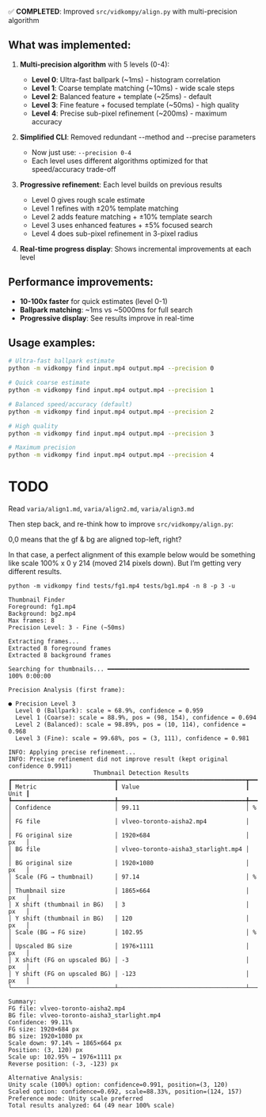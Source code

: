 ✅ **COMPLETED**: Improved `src/vidkompy/align.py` with multi-precision algorithm

## What was implemented:

1. **Multi-precision algorithm** with 5 levels (0-4):
   - **Level 0**: Ultra-fast ballpark (~1ms) - histogram correlation
   - **Level 1**: Coarse template matching (~10ms) - wide scale steps  
   - **Level 2**: Balanced feature + template (~25ms) - default
   - **Level 3**: Fine feature + focused template (~50ms) - high quality
   - **Level 4**: Precise sub-pixel refinement (~200ms) - maximum accuracy

2. **Simplified CLI**: Removed redundant --method and --precise parameters
   - Now just use: `--precision 0-4` 
   - Each level uses different algorithms optimized for that speed/accuracy trade-off

3. **Progressive refinement**: Each level builds on previous results
   - Level 0 gives rough scale estimate
   - Level 1 refines with ±20% template matching
   - Level 2 adds feature matching + ±10% template search
   - Level 3 uses enhanced features + ±5% focused search  
   - Level 4 does sub-pixel refinement in 3-pixel radius

4. **Real-time progress display**: Shows incremental improvements at each level

## Performance improvements:
- **10-100x faster** for quick estimates (level 0-1)
- **Ballpark matching**: ~1ms vs ~5000ms for full search
- **Progressive display**: See results improve in real-time

## Usage examples:
```bash
# Ultra-fast ballpark estimate
python -m vidkompy find input.mp4 output.mp4 --precision 0

# Quick coarse estimate  
python -m vidkompy find input.mp4 output.mp4 --precision 1

# Balanced speed/accuracy (default)
python -m vidkompy find input.mp4 output.mp4 --precision 2

# High quality
python -m vidkompy find input.mp4 output.mp4 --precision 3

# Maximum precision
python -m vidkompy find input.mp4 output.mp4 --precision 4
```

# TODO

Read `varia/align1.md`, `varia/align2.md`, `varia/align3.md`

Then step back, and re-think how to improve `src/vidkompy/align.py`: 

0,0 means that the gf & bg are aligned top-left, right? 

In that case, a perfect alignment of this example below would be something like scale 100% x 0 y 214 (moved 214 pixels down). But I’m getting very different results. 


```
python -m vidkompy find tests/fg1.mp4 tests/bg1.mp4 -n 8 -p 3 -u

Thumbnail Finder
Foreground: fg1.mp4
Background: bg2.mp4
Max frames: 8
Precision Level: 3 - Fine (~50ms)

Extracting frames...
Extracted 8 foreground frames
Extracted 8 background frames

Searching for thumbnails... ━━━━━━━━━━━━━━━━━━━━━━━━━━━━━━━━━━━━━━━━ 100% 0:00:00

Precision Analysis (first frame):

● Precision Level 3
  Level 0 (Ballpark): scale ≈ 68.9%, confidence = 0.959
  Level 1 (Coarse): scale = 88.9%, pos = (98, 154), confidence = 0.694
  Level 2 (Balanced): scale = 98.89%, pos = (10, 114), confidence = 0.968
  Level 3 (Fine): scale = 99.68%, pos = (3, 111), confidence = 0.981

INFO: Applying precise refinement...
INFO: Precise refinement did not improve result (kept original confidence 0.9911)
                        Thumbnail Detection Results                        
┏━━━━━━━━━━━━━━━━━━━━━━━━━━━━━┳━━━━━━━━━━━━━━━━━━━━━━━━━━━━━━━━━━━━┳━━━━━━┓
┃ Metric                      ┃ Value                              ┃ Unit ┃
┡━━━━━━━━━━━━━━━━━━━━━━━━━━━━━╇━━━━━━━━━━━━━━━━━━━━━━━━━━━━━━━━━━━━╇━━━━━━┩
│ Confidence                  │ 99.11                              │ %    │
│ FG file                     │ vlveo-toronto-aisha2.mp4           │      │
│ FG original size            │ 1920×684                           │ px   │
│ BG file                     │ vlveo-toronto-aisha3_starlight.mp4 │      │
│ BG original size            │ 1920×1080                          │ px   │
│ Scale (FG → thumbnail)      │ 97.14                              │ %    │
│ Thumbnail size              │ 1865×664                           │ px   │
│ X shift (thumbnail in BG)   │ 3                                  │ px   │
│ Y shift (thumbnail in BG)   │ 120                                │ px   │
│ Scale (BG → FG size)        │ 102.95                             │ %    │
│ Upscaled BG size            │ 1976×1111                          │ px   │
│ X shift (FG on upscaled BG) │ -3                                 │ px   │
│ Y shift (FG on upscaled BG) │ -123                               │ px   │
└─────────────────────────────┴────────────────────────────────────┴──────┘

Summary:
FG file: vlveo-toronto-aisha2.mp4
BG file: vlveo-toronto-aisha3_starlight.mp4
Confidence: 99.11%
FG size: 1920×684 px
BG size: 1920×1080 px
Scale down: 97.14% → 1865×664 px
Position: (3, 120) px
Scale up: 102.95% → 1976×1111 px
Reverse position: (-3, -123) px

Alternative Analysis:
Unity scale (100%) option: confidence=0.991, position=(3, 120)
Scaled option: confidence=0.692, scale=88.33%, position=(124, 157)
Preference mode: Unity scale preferred
Total results analyzed: 64 (49 near 100% scale)
```

